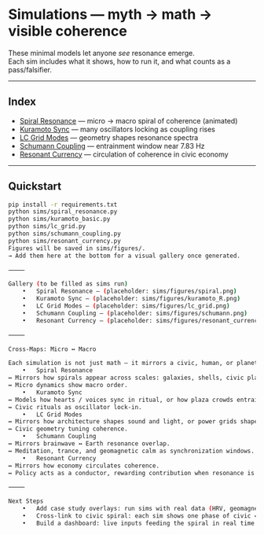 # Simulations — myth → math → visible coherence

These minimal models let anyone *see* resonance emerge.  
Each sim includes what it shows, how to run it, and what counts as a pass/falsifier.

---

## Index

- [Spiral Resonance](spiral_resonance.md) — micro → macro spiral of coherence (animated)
- [Kuramoto Sync](kuramoto.md) — many oscillators locking as coupling rises
- [LC Grid Modes](lc_grid.md) — geometry shapes resonance spectra
- [Schumann Coupling](schumann.md) — entrainment window near 7.83 Hz
- [Resonant Currency](resonant_currency.md) — circulation of coherence in civic economy

---

## Quickstart

```bash
pip install -r requirements.txt
python sims/spiral_resonance.py
python sims/kuramoto_basic.py
python sims/lc_grid.py
python sims/schumann_coupling.py
python sims/resonant_currency.py
Figures will be saved in sims/figures/.
→ Add them here at the bottom for a visual gallery once generated.

⸻

Gallery (to be filled as sims run)
	•	Spiral Resonance — (placeholder: sims/figures/spiral.png)
	•	Kuramoto Sync — (placeholder: sims/figures/kuramoto_R.png)
	•	LC Grid Modes — (placeholder: sims/figures/lc_grid.png)
	•	Schumann Coupling — (placeholder: sims/figures/schumann.png)
	•	Resonant Currency — (placeholder: sims/figures/resonant_currency_price.png)

⸻

Cross-Maps: Micro ↔ Macro

Each simulation is not just math — it mirrors a civic, human, or planetary anchor.
	•	Spiral Resonance
↔ Mirrors how spirals appear across scales: galaxies, shells, civic plazas.
↔ Micro dynamics show macro order.
	•	Kuramoto Sync
↔ Models how hearts / voices sync in ritual, or how plaza crowds entrain.
↔ Civic rituals as oscillator lock-in.
	•	LC Grid Modes
↔ Mirrors how architecture shapes sound and light, or power grids shape flow.
↔ Civic geometry tuning coherence.
	•	Schumann Coupling
↔ Mirrors brainwave ↔ Earth resonance overlap.
↔ Meditation, trance, and geomagnetic calm as synchronization windows.
	•	Resonant Currency
↔ Mirrors how economy circulates coherence.
↔ Policy acts as a conductor, rewarding contribution when resonance is high.

⸻

Next Steps
	•	Add case study overlays: run sims with real data (HRV, geomagnetic logs, urban sensors).
	•	Cross-link to civic spiral: each sim shows one phase of civic ↔ cosmic resonance.
	•	Build a dashboard: live inputs feeding the spiral in real time.
